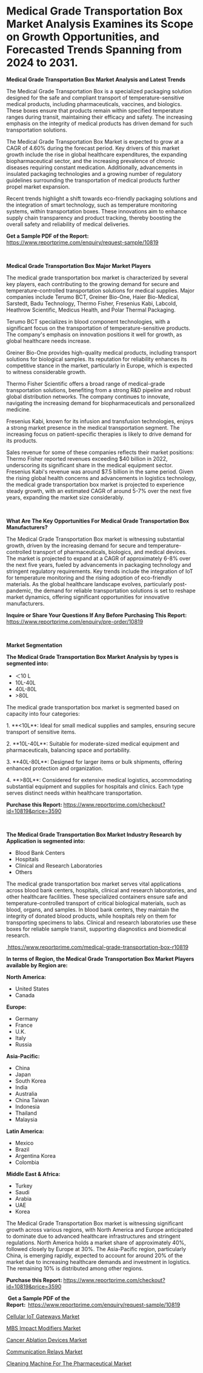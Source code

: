 <p><h1>Medical Grade Transportation Box Market Analysis Examines its Scope on Growth Opportunities, and Forecasted Trends Spanning from 2024 to 2031.</h1></p><p><strong>Medical Grade Transportation Box Market Analysis and Latest Trends</strong></p>
<p><p>The Medical Grade Transportation Box is a specialized packaging solution designed for the safe and compliant transport of temperature-sensitive medical products, including pharmaceuticals, vaccines, and biologics. These boxes ensure that products remain within specified temperature ranges during transit, maintaining their efficacy and safety. The increasing emphasis on the integrity of medical products has driven demand for such transportation solutions.</p><p>The Medical Grade Transportation Box Market is expected to grow at a CAGR of 4.60% during the forecast period. Key drivers of this market growth include the rise in global healthcare expenditures, the expanding biopharmaceutical sector, and the increasing prevalence of chronic diseases requiring constant medication. Additionally, advancements in insulated packaging technologies and a growing number of regulatory guidelines surrounding the transportation of medical products further propel market expansion. </p><p>Recent trends highlight a shift towards eco-friendly packaging solutions and the integration of smart technology, such as temperature monitoring systems, within transportation boxes. These innovations aim to enhance supply chain transparency and product tracking, thereby boosting the overall safety and reliability of medical deliveries.</p></p>
<p><strong>Get a Sample PDF of the Report:&nbsp;</strong> <a href="https://www.reportprime.com/enquiry/request-sample/10819?utm_campaign=1123&utm_medium=2&utm_source=Github&utm_content=ia&utm_term=10102024&utm_id=medical-grade-transportation-box">https://www.reportprime.com/enquiry/request-sample/10819</a></p>
<p>&nbsp;</p>
<p><strong>Medical Grade Transportation Box Major Market Players</strong></p>
<p><p>The medical grade transportation box market is characterized by several key players, each contributing to the growing demand for secure and temperature-controlled transportation solutions for medical supplies. Major companies include Terumo BCT, Greiner Bio-One, Haier Bio-Medical, Sarstedt, Badu Technology, Thermo Fisher, Fresenius Kabi, Labcold, Heathrow Scientific, Medicus Health, and Polar Thermal Packaging.</p><p>Terumo BCT specializes in blood component technologies, with a significant focus on the transportation of temperature-sensitive products. The company's emphasis on innovation positions it well for growth, as global healthcare needs increase.</p><p>Greiner Bio-One provides high-quality medical products, including transport solutions for biological samples. Its reputation for reliability enhances its competitive stance in the market, particularly in Europe, which is expected to witness considerable growth.</p><p>Thermo Fisher Scientific offers a broad range of medical-grade transportation solutions, benefiting from a strong R&D pipeline and robust global distribution networks. The company continues to innovate, navigating the increasing demand for biopharmaceuticals and personalized medicine.</p><p>Fresenius Kabi, known for its infusion and transfusion technologies, enjoys a strong market presence in the medical transportation segment. The increasing focus on patient-specific therapies is likely to drive demand for its products.</p><p>Sales revenue for some of these companies reflects their market positions: Thermo Fisher reported revenues exceeding $40 billion in 2022, underscoring its significant share in the medical equipment sector. Fresenius Kabi's revenue was around $7.5 billion in the same period. Given the rising global health concerns and advancements in logistics technology, the medical grade transportation box market is projected to experience steady growth, with an estimated CAGR of around 5-7% over the next five years, expanding the market size considerably.</p></p>
<p>&nbsp;</p>
<p><strong>What Are The Key Opportunities For Medical Grade Transportation Box Manufacturers?</strong></p>
<p><p>The Medical Grade Transportation Box market is witnessing substantial growth, driven by the increasing demand for secure and temperature-controlled transport of pharmaceuticals, biologics, and medical devices. The market is projected to expand at a CAGR of approximately 6-8% over the next five years, fueled by advancements in packaging technology and stringent regulatory requirements. Key trends include the integration of IoT for temperature monitoring and the rising adoption of eco-friendly materials. As the global healthcare landscape evolves, particularly post-pandemic, the demand for reliable transportation solutions is set to reshape market dynamics, offering significant opportunities for innovative manufacturers.</p></p>
<p><strong>Inquire or Share Your Questions If Any Before Purchasing This Report:</strong> <a href="https://www.reportprime.com/enquiry/pre-order/10819?utm_campaign=1123&utm_medium=2&utm_source=Github&utm_content=ia&utm_term=10102024&utm_id=medical-grade-transportation-box">https://www.reportprime.com/enquiry/pre-order/10819</a></p>
<p>&nbsp;</p>
<p><strong>Market Segmentation</strong></p>
<p><strong>The Medical Grade Transportation Box Market Analysis by types is segmented into:</strong></p>
<p><ul><li>＜10 L</li><li>10L-40L</li><li>40L-80L</li><li>>80L</li></ul></p>
<p><p>The medical grade transportation box market is segmented based on capacity into four categories: </p><p>1. **<10L**: Ideal for small medical supplies and samples, ensuring secure transport of sensitive items. </p><p>2. **10L-40L**: Suitable for moderate-sized medical equipment and pharmaceuticals, balancing space and portability. </p><p>3. **40L-80L**: Designed for larger items or bulk shipments, offering enhanced protection and organization. </p><p>4. **>80L**: Considered for extensive medical logistics, accommodating substantial equipment and supplies for hospitals and clinics. Each type serves distinct needs within healthcare transportation.</p></p>
<p><strong>Purchase this Report:&nbsp;</strong><a href="https://www.reportprime.com/checkout?id=10819&price=3590&utm_campaign=1123&utm_medium=2&utm_source=Github&utm_content=ia&utm_term=10102024&utm_id=medical-grade-transportation-box">https://www.reportprime.com/checkout?id=10819&price=3590</a></p>
<p>&nbsp;</p>
<p><strong>The Medical Grade Transportation Box Market Industry Research by Application is segmented into:</strong></p>
<p><ul><li>Blood Bank Centers</li><li>Hospitals</li><li>Clinical and Research Laboratories</li><li>Others</li></ul></p>
<p><p>The medical grade transportation box market serves vital applications across blood bank centers, hospitals, clinical and research laboratories, and other healthcare facilities. These specialized containers ensure safe and temperature-controlled transport of critical biological materials, such as blood, organs, and samples. In blood bank centers, they maintain the integrity of donated blood products, while hospitals rely on them for transporting specimens to labs. Clinical and research laboratories use these boxes for reliable sample transit, supporting diagnostics and biomedical research.</p></p>
<p><a href="https://www.reportprime.com/medical-grade-transportation-box-r10819?utm_campaign=1123&utm_medium=2&utm_source=Github&utm_content=ia&utm_term=10102024&utm_id=medical-grade-transportation-box">&nbsp;https://www.reportprime.com/medical-grade-transportation-box-r10819</a></p>
<p><strong>In terms of Region, the Medical Grade Transportation Box Market Players available by Region are:</strong></p>
<p>
    <p> <strong> North America: </strong>
        <ul>
            <li>United States</li>
            <li>Canada</li>
        </ul>
        </p> 
    <p> <strong> Europe: </strong>
        <ul>
            <li>Germany</li>
            <li>France</li>
            <li>U.K.</li>
            <li>Italy</li>
            <li>Russia</li>
        </ul>
        </p> 
    <p> <strong> Asia-Pacific: </strong>
        <ul>
            <li>China</li>
            <li>Japan</li>
            <li>South Korea</li>
            <li>India</li>
            <li>Australia</li>
            <li>China Taiwan</li>
            <li>Indonesia</li>
            <li>Thailand</li>
            <li>Malaysia</li>
        </ul>
        </p> 
    <p> <strong> Latin America: </strong>
        <ul>
            <li>Mexico</li>
            <li>Brazil</li>
            <li>Argentina Korea</li>
            <li>Colombia</li>
        </ul>
        </p> 
    <p> <strong> Middle East & Africa: </strong>
        <ul>
            <li>Turkey</li>
            <li>Saudi</li>
            <li>Arabia</li>
            <li>UAE</li>
            <li>Korea</li>
        </ul>
    </p>
    </p>
<p><p>The Medical Grade Transportation Box market is witnessing significant growth across various regions, with North America and Europe anticipated to dominate due to advanced healthcare infrastructures and stringent regulations. North America holds a market share of approximately 40%, followed closely by Europe at 30%. The Asia-Pacific region, particularly China, is emerging rapidly, expected to account for around 20% of the market due to increasing healthcare demands and investment in logistics. The remaining 10% is distributed among other regions.</p></p>
<p><strong>Purchase this Report: </strong><a href="https://www.reportprime.com/checkout?id=10819&price=3590&utm_campaign=1123&utm_medium=2&utm_source=Github&utm_content=ia&utm_term=10102024&utm_id=medical-grade-transportation-box">https://www.reportprime.com/checkout?id=10819&price=3590</a></p>
<p>&nbsp;<strong>Get a Sample PDF of the Report:&nbsp;&nbsp;</strong><a href="https://www.reportprime.com/enquiry/request-sample/10819?utm_campaign=1123&utm_medium=2&utm_source=Github&utm_content=ia&utm_term=10102024&utm_id=medical-grade-transportation-box">https://www.reportprime.com/enquiry/request-sample/10819</a></p>
<p><strong></strong></p>
<p><p><a href="https://issuu.com/reportprime-2/docs/cellular-iot-gateways-market-size-2_a3815f333cf082?utm_campaign=1123&utm_medium=2&utm_source=Github&utm_content=ia&utm_term=10102024&utm_id=medical-grade-transportation-box">Cellular IoT Gateways Market</a></p><p><a href="https://www.linkedin.com/pulse/exploring-mbs-impact-modifiers-market-strategic-insights-fozpe?utm_campaign=1123&utm_medium=2&utm_source=Github&utm_content=ia&utm_term=10102024&utm_id=medical-grade-transportation-box">MBS Impact Modifiers Market</a></p><p><a href="https://github.com/MegiDuro586/Market-Research-Report-List-1/blob/main/cancer-ablation-devices-market.md?utm_campaign=1123&utm_medium=2&utm_source=Github&utm_content=ia&utm_term=10102024&utm_id=medical-grade-transportation-box">Cancer Ablation Devices Market</a></p><p><a href="https://issuu.com/reportprime-2/docs/communication-relays-market-size-20_6fb9f8b30fade3?utm_campaign=1123&utm_medium=2&utm_source=Github&utm_content=ia&utm_term=10102024&utm_id=medical-grade-transportation-box">Communication Relays Market</a></p><p><a href="https://github.com/mestacrmorr0gv/Market-Research-Report-List-1/blob/main/cleaning-machine-for-the-pharmaceutical-market.md?utm_campaign=1123&utm_medium=2&utm_source=Github&utm_content=ia&utm_term=10102024&utm_id=medical-grade-transportation-box">Cleaning Machine For The Pharmaceutical Market</a></p></p>